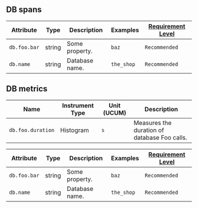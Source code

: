 ## DB spans

<!-- semconv database.foo.span(full) -->
| Attribute  | Type | Description  | Examples  | [Requirement Level](https://opentelemetry.io/docs/specs/semconv/general/attribute-requirement-level/) |
|---|---|---|---|---|
| `db.foo.bar` | string | Some property. | `baz` | `Recommended` |
| `db.name` | string | Database name. | `the_shop` | `Recommended` |
<!-- endsemconv -->

## DB metrics

<!-- semconv database.foo.duration.metric(metric_table) -->
| Name     | Instrument Type | Unit (UCUM) | Description    |
| -------- | --------------- | ----------- | -------------- |
| `db.foo.duration` | Histogram | `s` | Measures the duration of database Foo calls. |
<!-- endsemconv -->

<!-- semconv database.foo.duration.metric(full) -->
| Attribute  | Type | Description  | Examples  | [Requirement Level](https://opentelemetry.io/docs/specs/semconv/general/attribute-requirement-level/) |
|---|---|---|---|---|
| `db.foo.bar` | string | Some property. | `baz` | `Recommended` |
| `db.name` | string | Database name. | `the_shop` | `Recommended` |
<!-- endsemconv -->
